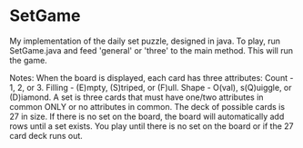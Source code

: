 # SetGame
My implementation of the daily set puzzle, designed in java.
To play, run SetGame.java and feed 'general' or 'three' to the main method. This will run the game. 

Notes:
When the board is displayed, each card has three attributes:
Count - 1, 2, or 3.
Filling - (E)mpty, (S)triped, or (F)ull.
Shape - O(val), s(Q)uiggle, or (D)iamond.
A set is three cards that must have one/two attributes in common ONLY or no attributes in common. 
The deck of possible cards is 27 in size.
If there is no set on the board, the board will automatically add rows until a set exists.
You play until there is no set on the board or if the 27 card deck runs out. 
